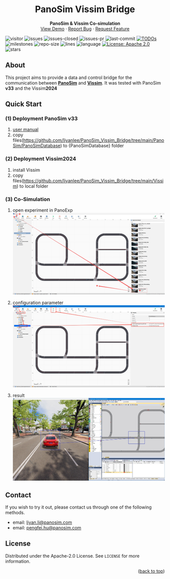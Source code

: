 <a name="readme-top"></a>
<!-- PROJECT LOGO -->
<div align="center">
  <!-- <a href="https://github.com/othneildrew/Best-README-Template">
    <img src="images/logo.png" alt="Logo" width="80" height="80">
  </a> -->
  <h1 align="center">PanoSim Vissim Bridge</h1>
  <p align="center">
    <b>PanoSim & Vissim Co-simulation</b>
    <!-- <br /> -->
    <!-- <a href="https://github.com/othneildrew/Best-README-Template"><strong>Explore the docs »</strong></a>
    <br /> -->
    <br />
    <a href="https://github.com/liyanlee/PanoSim_Vissim_Bridge">View Demo</a>
    ·
    <a href="https://github.com/liyanlee/PanoSim_Vissim_Bridge/issues">Report Bug</a>
    ·
    <a href="https://github.com/liyanlee/PanoSim_Vissim_Bridge/pulls">Request Feature</a>
    <br>
  </p>
</div>

![visitor](https://komarev.com/ghpvc/?username=liyanlee&label=PROFILE+VIEWS)
![issues](https://img.shields.io/github/issues/liyanlee/PanoSim_Vissim_Bridge)
![issues-closed](https://img.shields.io/github/issues-closed/liyanlee/PanoSim_Vissim_Bridge)
![issues-pr](https://img.shields.io/github/issues-pr/liyanlee/PanoSim_Vissim_Bridge)
![last-commit](https://img.shields.io/github/last-commit/liyanlee/PanoSim_Vissim_Bridge)
[![TODOs](https://badgen.net/https/api.tickgit.com/badgen/github.com/liyanlee/PanoSim_Vissim_Bridge)](https://www.tickgit.com/browse?repo=github.com/liyanlee/PanoSim_Vissim_Bridge)
![milestones](https://img.shields.io/github/milestones/all/liyanlee/PanoSim_Vissim_Bridge)
![repo-size](https://img.shields.io/github/repo-size/liyanlee/PanoSim_Vissim_Bridge)
![lines](https://img.shields.io/tokei/lines/github/liyanlee/PanoSim_Vissim_Bridge)
![language](https://img.shields.io/badge/language-python-orange.svg)
[![License: Apache 2.0](https://img.shields.io/badge/License-Apache_2.0-blue.svg)](https://github.com/liyanlee/PanoSim_Vissim_Bridge/blob/main/LICENSE)
![stars](https://img.shields.io/github/stars/liyanlee/PanoSim_Vissim_Bridge?style=social)


<!-- ABOUT THE PROJECT -->
## About
This project aims to provide a data and control bridge for the communication between [__PanoSim__](http://www.panosim.com/) and [__Vissim__](https://www.ptvgroup.com/en/products/ptv-vissim). It was tested with PanoSim **v33** and the Vissim**2024**

## Quick Start

### (1) Deployment PanoSim v33
1. [user manual](https://aic3a8owje.feishu.cn/docs/doccncuZRYgxSjNtBxTU2PXDXNF)
2. copy files(https://github.com/liyanlee/PanoSim_Vissim_Bridge/tree/main/PanoSim/PanoSimDatabase) to {PanoSimDatabase} folder


### (2) Deployment Vissim2024

1. install Vissim
2. copy files(https://github.com/liyanlee/PanoSim_Vissim_Bridge/tree/main/Vissim) to local folder

### (3) Co-Simulation
1. open experiment in PanoExp
![image](docs/images/PanoExp1.jpg)

2. configuration parameter
![image](docs/images/PanoExp2.jpg)

3. result
![image](docs/images/Result.jpg)


## Contact
If you wish to try it out, please contact us through one of the following methods.
- email: liyan.li@panosim.com
- email: pengfei.hu@panosim.com

## License
Distributed under the Apache-2.0 License. See `LICENSE` for more information.

<p align="right">(<a href="#readme-top">back to top</a>)</p>
